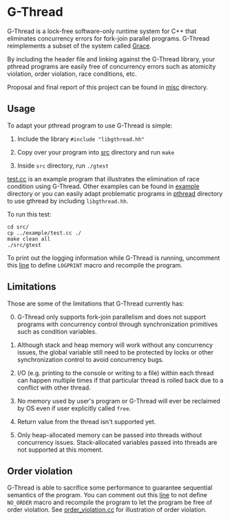 # G-Thread

G-Thread is a lock-free software-only runtime system for C++ that eliminates concurrency
errors for fork-join parallel programs. G-Thread reimplements a subset of the system called [Grace](https://dl.acm.org/citation.cfm?doid=1640089.1640096). 

By including the header file and linking against the G-Thread library, your
pthread programs are easily free of concurrency errors such as atomicity
violation, order violation, race conditions, etc.

Proposal and final report of this project can be found in [misc](misc/) directory.

## Usage

To adapt your pthread program to use G-Thread is simple:

1. Include the library `#include "libgthread.hh"`

2. Copy over your program into [src](src/) directory and run `make`

3. Inside `src` directory, run `./gtest`

[test.cc](example/test.cc) is an example program that illustrates the elimination of
race condition using G-Thread. Other examples can be found in
[example](example/) directory or you can easily adapt problematic programs in [pthread](pthread/) directory to use gthread by including `libgthread.hh`.

To run this test:

```
cd src/
cp ../example/test.cc ./
make clean all
./src/gtest
```

To print out the logging information while G-Thread is running, uncomment this [line](https://github.com/wyk9787/G-Thread/blob/1c0a5d268863f6c7460e365e04759d30e329250b/src/util.hh#L25)
to define `LOGPRINT` macro and recompile the program.

## Limitations

Those are some of the limitations that G-Thread currently has:

0. G-Thread only supports fork-join parallelism and does not support programs
   with concurrency control through synchronization primitives such as condition
variables.

1. Although stack and heap memory will work without any concurrency issues, the
   global variable still need to be protected by locks or other synchronization control
to avoid concurrency bugs.

2. I/O (e.g. printing to the console or writing to a file) within each thread can happen 
multiple times if that particular thread is rolled back due to a conflict with
other thread.

3. No memory used by user's program or G-Thread will ever be reclaimed by OS even if
   user explicitly called `free`.

4. Return value from the thread isn't supported yet.

5. Only heap-allocated memory can be passed into threads without concurrency issues. Stack-allocated variables passed into threads are not supported at this moment.

## Order violation

G-Thread is able to sacrifice some performance to guarantee sequential semantics
of the program. You can comment out this [line](https://github.com/wyk9787/G-Thread/blob/629018228a7b1f51f9f0c637a86f2b52da89cf64/src/util.hh#L27)
to not define `NO_ORDER` macro and recompile the program to let the program be free of
order violation. See [order_violation.cc](pthread/order_violation.cc) for illustration of order violation.
